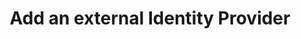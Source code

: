 ---
title: Add an external Identity Provider
meta:
  - name: description
    content: Okta supports authentication with external OpenID Connect Identity Providers as well as SAML. Get an overview of the process and prerequisites, as well as the set up instructions.
sections:
- before-you-begin
- create-an-app-at-idp
- configure-idp-in-okta
- register-app-in-okta
- create-authz-url
- use-idp-to-sign-in
- next-steps
---